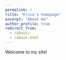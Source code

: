 ```yaml
---
permalink: /
title: "Erica's homepage"
excerpt: "About me"
author_profile: true
redirect_from: 
  - /about/
  - /about.html
---
```


Welcome to my site!
